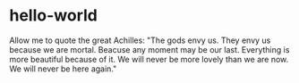 # hello-world
Allow me to quote the great Achilles: "The gods envy us. They envy us because we are mortal. Beacuse any moment may be our last. Everything is more beautiful because of it. We will never be more lovely than we are now. We will never be here again."
